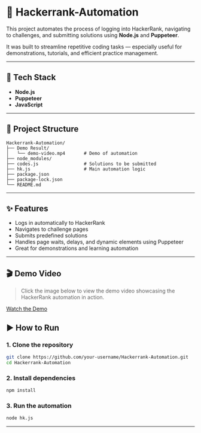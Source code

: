 # 🤖 Hackerrank-Automation

This project automates the process of logging into HackerRank, navigating to challenges, and submitting solutions using **Node.js** and **Puppeteer**.

It was built to streamline repetitive coding tasks — especially useful for demonstrations, tutorials, and efficient practice management.

---

## 🔧 Tech Stack

- **Node.js**
- **Puppeteer**
- **JavaScript**

---

## 📂 Project Structure

```
Hackerrank-Automation/
├── Demo Result/
│   └── demo-video.mp4       # Demo of automation
├── node_modules/
├── codes.js                 # Solutions to be submitted
├── hk.js                    # Main automation logic
├── package.json
├── package-lock.json
└── README.md
```

---

## ✨ Features

- Logs in automatically to HackerRank
- Navigates to challenge pages
- Submits predefined solutions
- Handles page waits, delays, and dynamic elements using Puppeteer
- Great for demonstrations and learning automation

---

## 🎬 Demo Video

> Click the image below to view the demo video showcasing the HackerRank automation in action.

[Watch the Demo](https://github.com/85447/Hackerrank-Automation/blob/main/Demo%20Result/Video1.mp4)

## ▶️ How to Run

### 1. Clone the repository

```bash
git clone https://github.com/your-username/Hackerrank-Automation.git
cd Hackerrank-Automation
```

### 2. Install dependencies

```bash
npm install
```

### 3. Run the automation

```bash
node hk.js
```

---

